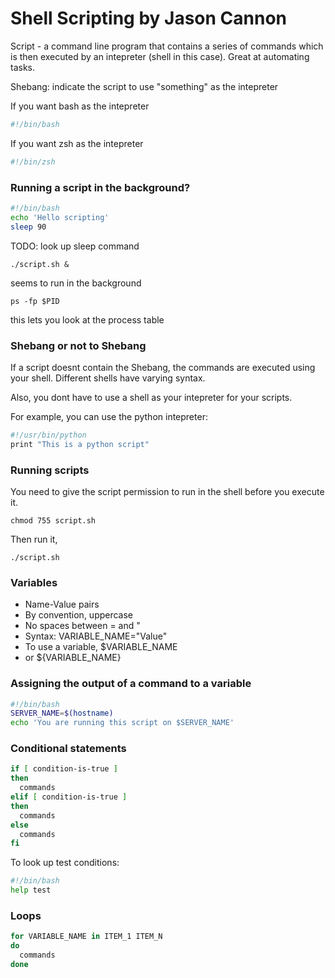 # Shell Scripting by Jason Cannon

Script - a command line program that contains a series of commands which is then executed by an intepreter (shell in this case). Great at automating tasks.

Shebang: indicate the script to use "something" as the intepreter

If you want bash as the intepreter

```sh
#!/bin/bash
```

If you want zsh as the intepreter

```sh
#!/bin/zsh
```

### Running a script in the background?

```sh
#!/bin/bash
echo 'Hello scripting'
sleep 90
```

TODO: look up sleep command

```
./script.sh &
```

seems to run in the background

```
ps -fp $PID
```

this lets you look at the process table

### Shebang or not to Shebang

If a script doesnt contain the Shebang, the commands are executed using your shell. Different shells have varying syntax.

Also, you dont have to use a shell as your intepreter for your scripts.

For example, you can use the python intepreter:

```sh
#!/usr/bin/python
print "This is a python script"
```

### Running scripts

You need to give the script permission to run in the shell before you execute it.

```
chmod 755 script.sh
```

Then run it,

```
./script.sh
```

### Variables

- Name-Value pairs
- By convention, uppercase
- No spaces between = and "
- Syntax: VARIABLE_NAME="Value"
- To use a variable, \$VARIABLE_NAME
- or \${VARIABLE_NAME}

### Assigning the output of a command to a variable

```sh
#!/bin/bash
SERVER_NAME=$(hostname)
echo 'You are running this script on $SERVER_NAME'
```

### Conditional statements

```sh
if [ condition-is-true ]
then
  commands
elif [ condition-is-true ]
then
  commands
else
  commands
fi
```

To look up test conditions:

```sh
#!/bin/bash
help test
```

### Loops

```sh
for VARIABLE_NAME in ITEM_1 ITEM_N
do
  commands
done
```
